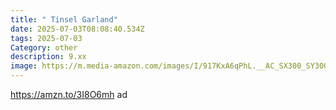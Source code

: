 ```yaml
---
title: " Tinsel Garland"
date: 2025-07-03T08:08:40.534Z
tags: 2025-07-03
Category: other
description: 9.xx
image: https://m.media-amazon.com/images/I/917KxA6qPhL.__AC_SX300_SY300_QL70_FMwebp_.jpg
---
```

https://amzn.to/3I8O6mh    ad